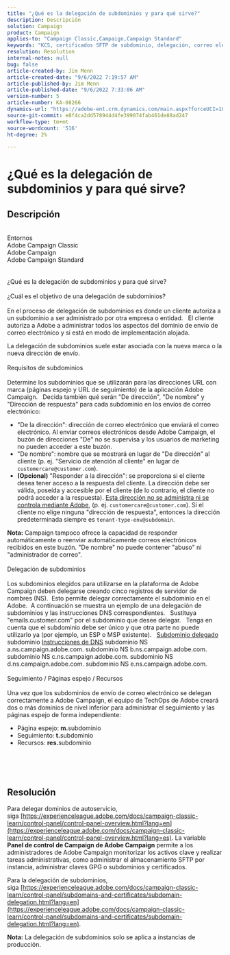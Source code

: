 ```yaml
---
title: "¿Qué es la delegación de subdominios y para qué sirve?"
description: Descripción
solution: Campaign
product: Campaign
applies-to: "Campaign Classic,Campaign,Campaign Standard"
keywords: "KCS, certificados SFTP de subdominio, delegación, correo electrónico, respuesta, Campaign"
resolution: Resolution
internal-notes: null
bug: false
article-created-by: Jim Menn
article-created-date: "9/6/2022 7:19:57 AM"
article-published-by: Jim Menn
article-published-date: "9/6/2022 7:33:06 AM"
version-number: 5
article-number: KA-08266
dynamics-url: "https://adobe-ent.crm.dynamics.com/main.aspx?forceUCI=1&pagetype=entityrecord&etn=knowledgearticle&id=79387f4d-b42d-ed11-9db1-0022480866ad"
source-git-commit: e8f4ca2dd578944d4fe399074fab461de88ad247
workflow-type: tm+mt
source-wordcount: '516'
ht-degree: 2%

---
```


# ¿Qué es la delegación de subdominios y para qué sirve?

## Descripción

<br>Entornos
<br>Adobe Campaign Classic
<br>Adobe Campaign
<br>Adobe Campaign Standard<br><br>
<br>¿Qué es la delegación de subdominios y para qué sirve?<br><br>¿Cuál es el objetivo de una delegación de subdominios?<br><br>
En el proceso de delegación de subdominios es donde un cliente autoriza a un subdominio a ser administrado por otra empresa o entidad.  
El cliente autoriza a Adobe a administrar todos los aspectos del dominio de envío de correo electrónico y si está en modo de implementación alojada.

La delegación de subdominios suele estar asociada con la nueva marca o la nueva dirección de envío.
<br><br>Requisitos de subdominios<br><br>
Determine los subdominios que se utilizarán para las direcciones URL con marca (páginas espejo y URL de seguimiento) de la aplicación Adobe Campaign.  
Decida también qué serán &quot;De dirección&quot;, &quot;De nombre&quot; y &quot;Dirección de respuesta&quot; para cada subdominio en los envíos de correo electrónico:

- &quot;De la dirección&quot;: dirección de correo electrónico que enviará el correo electrónico. Al enviar correos electrónicos desde Adobe Campaign, el buzón de direcciones &quot;De&quot; no se supervisa y los usuarios de marketing no pueden acceder a este buzón.
- &quot;De nombre&quot;: nombre que se mostrará en lugar de &quot;De dirección&quot; al cliente (p. ej. &quot;Servicio de atención al cliente&quot; en lugar de `customercare@customer.com`).
- <b>(Opcional)</b> &quot;Responder a la dirección&quot;: se proporciona si el cliente desea tener acceso a la respuesta del cliente. La dirección debe ser válida, poseída y accesible por el cliente (de lo contrario, el cliente no podrá acceder a la respuesta). <u>Esta dirección no se administra ni se controla mediante Adobe</u>, (p. ej. `customercare@customer.com`). Si el cliente no elige ninguna &quot;dirección de respuesta&quot;, entonces la dirección predeterminada siempre es `tenant-type-env@subdomain`.


<b>Nota:</b> Campaign tampoco ofrece la capacidad de responder automáticamente o reenviar automáticamente correos electrónicos recibidos en este buzón. &quot;De nombre&quot; no puede contener &quot;abuso&quot; ni &quot;administrador de correo&quot;.
<br><br>Delegación de subdominios<br><br>
Los subdominios elegidos para utilizarse en la plataforma de Adobe Campaign deben delegarse creando cinco registros de servidor de nombres (NS). 
Esto permite delegar correctamente el subdominio en el Adobe.  A continuación se muestra un ejemplo de una delegación de subdominios y las instrucciones DNS correspondientes.  
Sustituya &quot;emails.customer.com&quot; por el subdominio que desee delegar.  
Tenga en cuenta que el subdominio debe ser único y que otra parte no puede utilizarlo ya (por ejemplo, un ESP o MSP existente).
 
<u>Subdominio delegado</u>
subdominio
<u>Instrucciones de DNS</u>
subdominio NS a.ns.campaign.adobe.com.
subdominio NS b.ns.campaign.adobe.com.
subdominio NS c.ns.campaign.adobe.com.
subdominio NS d.ns.campaign.adobe.com.
subdominio NS e.ns.campaign.adobe.com.
<br><br>Seguimiento / Páginas espejo / Recursos<br><br>
Una vez que los subdominios de envío de correo electrónico se delegan correctamente a Adobe Campaign, el equipo de TechOps de Adobe creará dos o más dominios de nivel inferior para administrar el seguimiento y las páginas espejo de forma independiente:

- Página espejo: <b>m.</b>subdominio
- Seguimiento: <b>t.</b>subdominio
- Recursos: <b>res.</b>subdominio

<br><br> <br>

## Resolución


Para delegar dominios de autoservicio, siga [https://experienceleague.adobe.com/docs/campaign-classic-learn/control-panel/control-panel-overview.html?lang=en](https://experienceleague.adobe.com/docs/campaign-classic-learn/control-panel/control-panel-overview.html?lang=es).
La variable <b>Panel de control de Campaign de Adobe Campaign</b> permite a los administradores de Adobe Campaign monitorizar los activos clave y realizar tareas administrativas, como administrar el almacenamiento SFTP por instancia, administrar claves GPG o subdominios y certificados.

Para la delegación de subdominios, siga [https://experienceleague.adobe.com/docs/campaign-classic-learn/control-panel/subdomains-and-certificates/subdomain-delegation.html?lang=en](https://experienceleague.adobe.com/docs/campaign-classic-learn/control-panel/subdomains-and-certificates/subdomain-delegation.html?lang=en).

<b>Nota:</b> La delegación de subdominios solo se aplica a instancias de producción.
